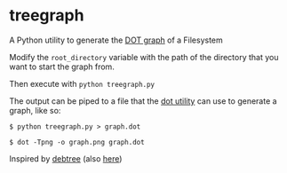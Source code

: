 # treegraph
A Python utility to generate the [DOT graph](https://en.wikipedia.org/wiki/DOT_(graph_description_language)) of a Filesystem

Modify the `root_directory` variable with the path of the directory that you want to start the graph from.

Then execute with `python treegraph.py`

The output can be piped to a file that the [dot utility](https://tracker.debian.org/pkg/graphviz) can use to generate a graph, like so:

```shell
$ python treegraph.py > graph.dot

$ dot -Tpng -o graph.png graph.dot

```

Inspired by [debtree](https://salsa.debian.org/debian/debtree) (also [here](https://tracker.debian.org/pkg/debtree))
